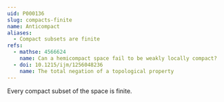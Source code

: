 ```yaml
---
uid: P000136
slug: compacts-finite
name: Anticompact
aliases:
  - Compact subsets are finite
refs:
  - mathse: 4566624
    name: Can a hemicompact space fail to be weakly locally compact?
  - doi: 10.1215/ijm/1256048236
    name: The total negation of a topological property
---
```


Every compact subset of the space is finite.
